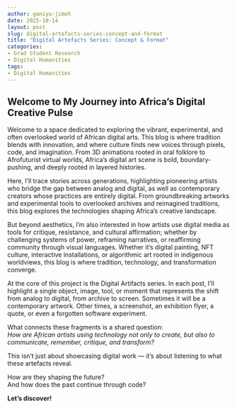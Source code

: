 ```yaml
---
author: ganiyu-jimoh
date: 2025-10-14
layout: post
slug: digital-artefacts-series-concept-and-format
title: "Digital Artefacts Series: Concept & Format"
categories:
- Grad Student Research
- Digital Humanities
tags:
- Digital Humanities
---
```


## Welcome to My Journey into Africa’s Digital Creative Pulse

Welcome to a space dedicated to exploring the vibrant, experimental, and often overlooked world of African digital arts. This blog is where tradition blends with innovation, and where culture finds new voices through pixels, code, and imagination. From 3D animations rooted in oral folklore to Afrofuturist virtual worlds, Africa’s digital art scene is bold, boundary-pushing, and deeply rooted in layered histories.

Here, I’ll trace stories across generations, highlighting pioneering artists who bridge the gap between analog and digital, as well as contemporary creators whose practices are entirely digital. From groundbreaking artworks and experimental tools to overlooked archives and reimagined traditions, this blog explores the technologies shaping Africa’s creative landscape.

But beyond aesthetics, I’m also interested in how artists use digital media as tools for critique, resistance, and cultural affirmation; whether by challenging systems of power, reframing narratives, or reaffirming community through visual languages. Whether it’s digital painting, NFT culture, interactive installations, or algorithmic art rooted in indigenous worldviews, this blog is where tradition, technology, and transformation converge.

At the core of this project is the Digital Artifacts series. In each post, I’ll highlight a single object, image, tool, or moment that represents the shift from analog to digital, from archive to screen. Sometimes it will be a contemporary artwork. Other times, a screenshot, an exhibition flyer, a quote, or even a forgotten software experiment.

What connects these fragments is a shared question:  
*How are African artists using technology not only to create, but also to communicate, remember, critique, and transform?*

This isn’t just about showcasing digital work — it’s about listening to what these artefacts reveal.

How are they shaping the future?  
And how does the past continue through code?

**Let’s discover!**




